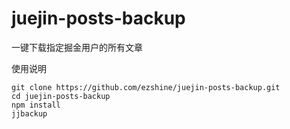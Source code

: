 # juejin-posts-backup
一键下载指定掘金用户的所有文章


使用说明

~~~shell
git clone https://github.com/ezshine/juejin-posts-backup.git
cd juejin-posts-backup
npm install
jjbackup
~~~